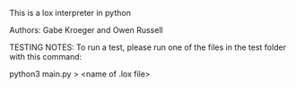 This is a lox interpreter in python

Authors: Gabe Kroeger and Owen Russell

TESTING NOTES:
To run a test, please run one of the files in the test folder with this command:

python3 main.py > <name of .lox file>
